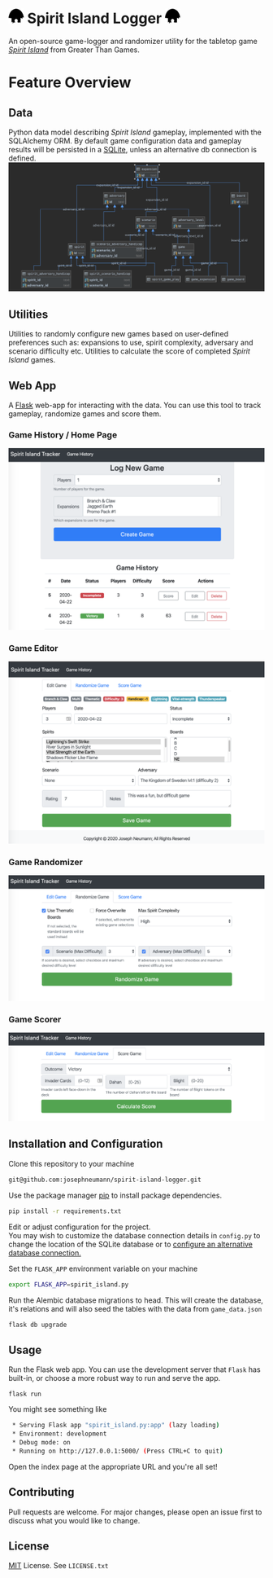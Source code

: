 # ![dahan] Spirit Island Logger  ![dahan]
An open-source game-logger and randomizer utility for the tabletop game [*Spirit Island*](https://store.greaterthangames.com/spirit-island.html) from Greater Than Games.

# Feature Overview

## Data
Python data model describing *Spirit Island* gameplay, implemented with the SQLAlchemy ORM.  By default game configuration data and gameplay results will be persisted in a [SQLite](https://www.sqlite.org/index.html), unless an alternative db connection is defined.
![erd]


## Utilities
Utilities to randomly configure new games based on user-defined preferences such as: expansions to use, spirit complexity, adversary and scenario difficulty etc.
Utilities to calculate the score of completed *Spirit Island* games.


## Web App
A [Flask](https://flask.palletsprojects.com/en/1.1.x/) web-app for interacting with the data. You can use this tool to
track gameplay, randomize games and score them.

### Game History / Home Page
![index]


### Game Editor
![edit_game]


### Game Randomizer
![randomize_game]

### Game Scorer
![score_game]


## Installation and Configuration
Clone this repository to your machine
```bash
git@github.com:josephneumann/spirit-island-logger.git
```
Use the package manager [pip](https://pip.pypa.io/en/stable/) to install package dependencies.

```bash
pip install -r requirements.txt
```

Edit or adjust configuration for the project.  
You may wish to customize the database connection details in `config.py` to change the location of the SQLite database or to [configure an alternative database connection.](https://docs.sqlalchemy.org/en/13/core/engines.html)

Set the `FLASK_APP` environment variable on your machine
```bash
export FLASK_APP=spirit_island.py
```

Run the Alembic database migrations to head. This will create the database, it's relations and will also seed the tables with the data from `game_data.json`
```bash
flask db upgrade
```

## Usage
Run the Flask web app.  You can use the development server that `Flask` has built-in, or choose a more robust way to run and serve the app.
```
flask run
```
You might see something like
```bash
 * Serving Flask app "spirit_island.py:app" (lazy loading)
 * Environment: development
 * Debug mode: on
 * Running on http://127.0.0.1:5000/ (Press CTRL+C to quit)
```

Open the index page at the appropriate URL and you're all set!

## Contributing
Pull requests are welcome. For major changes, please open an issue first to discuss what you would like to change.

## License
[MIT](https://choosealicense.com/licenses/mit/) License.  See `LICENSE.txt`

[dahan]: app/static/img/dahan.png
[index]: app/static/img/docs/index.png
[edit_game]: app/static/img/docs/edit_game.png
[randomize_game]: app/static/img/docs/randomize_game.png
[score_game]: app/static/img/docs/score_game.png
[erd]:app/static/img/docs/data_erd.png